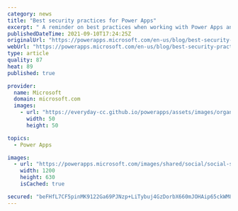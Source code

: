 ```yaml
---
category: news
title: "Best security practices for Power Apps"
excerpt: " A reminder on best practices when working with Power Apps and external data sources.  "
publishedDateTime: 2021-09-10T17:24:25Z
originalUrl: "https://powerapps.microsoft.com/en-us/blog/best-security-practices-for-power-apps/"
webUrl: "https://powerapps.microsoft.com/en-us/blog/best-security-practices-for-power-apps/"
type: article
quality: 87
heat: 89
published: true

provider:
  name: Microsoft
  domain: microsoft.com
  images:
    - url: "https://everyday-cc.github.io/powerapps/assets/images/organizations/microsoft.com-50x50.jpg"
      width: 50
      height: 50

topics:
  - Power Apps

images:
  - url: "https://powerapps.microsoft.com/images/shared/social/social-share-post-ignite.png"
    width: 1200
    height: 630
    isCached: true

secured: "beFHfL7CF5pinMK9122Ga69PJNzp+LiTybuj4GzDorbX660mJOHAip65ckWM8FgMguAJ+4LkkmGbt8MCv8iQd+YfuUb0vxrzUiN+LwPZSviDWbX+BjwpcqHEvZNNQrgQwqr2nxqpCxATH624GWxWijlNCJbPijdtSaSWP4heXX842WuArmNNmIMiQNwKlfr4fdNFg3odov6C6umpVua2xD5HVYrdFk5PIs5a6aXBzV99+z29ICCP3ZEB5MN7nr2PR04/CkaQqPyoLvVJIzBcNAoYLNzWkLSbFhW1lTdcClyhJjkzUMf5Jt/YdQMBzD7+FvAUAhtdaOPpIZAQ/x0obX04OeDojzdrYAhkqWTjt80=;FOcpuYjv/7wQfnF8esmtXw=="
---
```


